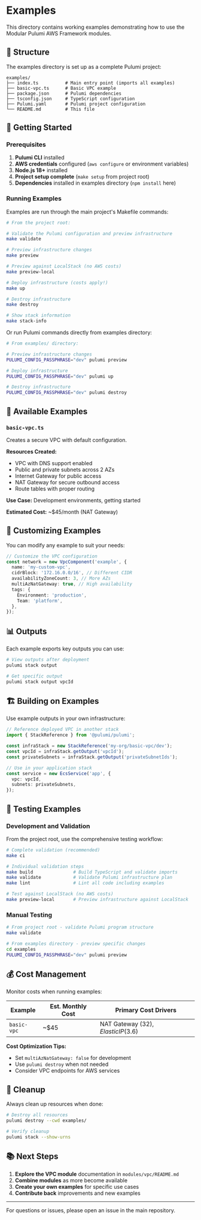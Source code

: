 # Examples

This directory contains working examples demonstrating how to use the Modular Pulumi AWS Framework modules.

## 📁 Structure

The examples directory is set up as a complete Pulumi project:

```
examples/
├── index.ts          # Main entry point (imports all examples)
├── basic-vpc.ts      # Basic VPC example
├── package.json      # Pulumi dependencies
├── tsconfig.json     # TypeScript configuration
├── Pulumi.yaml       # Pulumi project configuration
└── README.md         # This file
```

## 🚀 Getting Started

### Prerequisites

1. **Pulumi CLI** installed
2. **AWS credentials** configured (`aws configure` or environment variables)
3. **Node.js 18+** installed
4. **Project setup complete** (`make setup` from project root)
5. **Dependencies** installed in examples directory (`npm install` here)

### Running Examples

Examples are run through the main project's Makefile commands:

```bash
# From the project root:

# Validate the Pulumi configuration and preview infrastructure
make validate

# Preview infrastructure changes
make preview

# Preview against LocalStack (no AWS costs)
make preview-local

# Deploy infrastructure (costs apply!)
make up

# Destroy infrastructure
make destroy

# Show stack information
make stack-info
```

Or run Pulumi commands directly from examples directory:

```bash
# From examples/ directory:

# Preview infrastructure changes
PULUMI_CONFIG_PASSPHRASE="dev" pulumi preview

# Deploy infrastructure
PULUMI_CONFIG_PASSPHRASE="dev" pulumi up

# Destroy infrastructure
PULUMI_CONFIG_PASSPHRASE="dev" pulumi destroy
```

## 📁 Available Examples

### `basic-vpc.ts`

Creates a secure VPC with default configuration.

**Resources Created:**

- VPC with DNS support enabled
- Public and private subnets across 2 AZs
- Internet Gateway for public access
- NAT Gateway for secure outbound access
- Route tables with proper routing

**Use Case:** Development environments, getting started

**Estimated Cost:** ~$45/month (NAT Gateway)

## 🔧 Customizing Examples

You can modify any example to suit your needs:

```typescript
// Customize the VPC configuration
const network = new VpcComponent('example', {
  name: 'my-custom-vpc',
  cidrBlock: '172.16.0.0/16', // Different CIDR
  availabilityZoneCount: 3, // More AZs
  multiAzNatGateway: true, // High availability
  tags: {
    Environment: 'production',
    Team: 'platform',
  },
});
```

## 📊 Outputs

Each example exports key outputs you can use:

```bash
# View outputs after deployment
pulumi stack output

# Get specific output
pulumi stack output vpcId
```

## 🏗️ Building on Examples

Use example outputs in your own infrastructure:

```typescript
// Reference deployed VPC in another stack
import { StackReference } from '@pulumi/pulumi';

const infraStack = new StackReference('my-org/basic-vpc/dev');
const vpcId = infraStack.getOutput('vpcId');
const privateSubnets = infraStack.getOutput('privateSubnetIds');

// Use in your application stack
const service = new EcsService('app', {
  vpc: vpcId,
  subnets: privateSubnets,
});
```

## 🧪 Testing Examples

### Development and Validation

From the project root, use the comprehensive testing workflow:

```bash
# Complete validation (recommended)
make ci

# Individual validation steps
make build               # Build TypeScript and validate imports
make validate            # Validate Pulumi infrastructure plan
make lint                # Lint all code including examples

# Test against LocalStack (no AWS costs)
make preview-local       # Preview infrastructure against LocalStack
```

### Manual Testing

```bash
# From project root - validate Pulumi program structure
make validate

# From examples directory - preview specific changes
cd examples
PULUMI_CONFIG_PASSPHRASE="dev" pulumi preview
```

## 💰 Cost Management

Monitor costs when running examples:

| Example     | Est. Monthly Cost | Primary Cost Drivers                 |
| ----------- | ----------------- | ------------------------------------ |
| `basic-vpc` | ~$45              | NAT Gateway ($32), Elastic IP ($3.6) |

**Cost Optimization Tips:**

- Set `multiAzNatGateway: false` for development
- Use `pulumi destroy` when not needed
- Consider VPC endpoints for AWS services

## 🚨 Cleanup

Always clean up resources when done:

```bash
# Destroy all resources
pulumi destroy --cwd examples/

# Verify cleanup
pulumi stack --show-urns
```

## 📚 Next Steps

1. **Explore the VPC module** documentation in `modules/vpc/README.md`
2. **Combine modules** as more become available
3. **Create your own examples** for specific use cases
4. **Contribute back** improvements and new examples

---

For questions or issues, please open an issue in the main repository.
